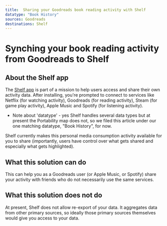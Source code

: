 ```yaml
---
title:  Sharing your Goodreads book reading activity with Shelf
datatype: "Book History"
sources: Goodreads
destinations: Shelf
---
```


# Synching your book reading activity from Goodreads to Shelf

## About the Shelf app

The [Shelf app](https://www.shelf.im/) is part of a mission to help users access and share their own activity data.
After installing, you're prompted to connect to services like Netflix (for watching activity), Goodreads (for
reading activity), Steam (for game play activity), Apple Music and Spotify (for listening activity).  

* Note about 'datatype' - yes Shelf handles several data types but at present the Portability map does not, 
so we filed this article under our one matching datatype, "Book History", for now.

Shelf currently makes this personal media consumption activity available for you to share (importantly, users
have control over what gets shared and especially what gets highlighted).

## What this solution can do

This can help you as a Goodreads user (or Apple Music, or Spotify) share your activity with friends who do 
not necessarily use the same services.  

## What this solution does not do

At present, Shelf does not allow re-export of your data.  It aggregates data from other primary sources, so 
ideally those primary sources themselves would give you access to your data.
